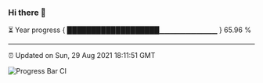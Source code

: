 ### Hi there 👋

⏳ Year progress { ███████████████████▁▁▁▁▁▁▁▁▁▁▁ } 65.96 %

---

⏰ Updated on Sun, 29 Aug 2021 18:11:51 GMT

![Progress Bar CI](https://github.com/liununu/liununu/workflows/Progress%20Bar%20CI/badge.svg)
